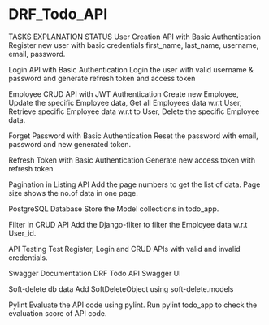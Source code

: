 # DRF_Todo_API
<table>
TASKS
EXPLANATION
STATUS
User Creation API with Basic Authentication
Register new user with basic credentials first_name, last_name, username, email, password.

Login API with Basic Authentication
Login the user with valid username & password and generate refresh token and access token

Employee CRUD API with JWT Authentication
Create new Employee, Update the specific Employee data, Get all Employees data w.r.t User, Retrieve specific Employee data w.r.t to User, Delete the specific Employee data. 

Forget Password with Basic Authentication
Reset the password with email, password and new generated token.

Refresh Token with Basic Authentication 
Generate new access token with refresh token

Pagination in Listing API 
Add the page numbers to get the list of data. Page size shows the no.of data in one page.

PostgreSQL Database
Store the Model collections in todo_app.

Filter in CRUD API
Add the Django-filter to filter the Employee data w.r.t User_id.

API Testing
Test Register, Login and CRUD APIs with valid and invalid credentials. 

Swagger Documentation
DRF Todo API Swagger UI

Soft-delete db data
Add SoftDeleteObject using soft-delete.models

Pylint 
Evaluate the API code using pylint. Run pylint todo_app to check the evaluation score of API code.
</table>


